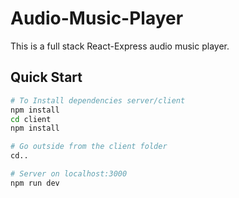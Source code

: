 # Audio-Music-Player
 
This is a full stack React-Express audio music player.

## Quick Start

```bash
# To Install dependencies server/client
npm install
cd client
npm install

# Go outside from the client folder
cd..

# Server on localhost:3000
npm run dev
```
